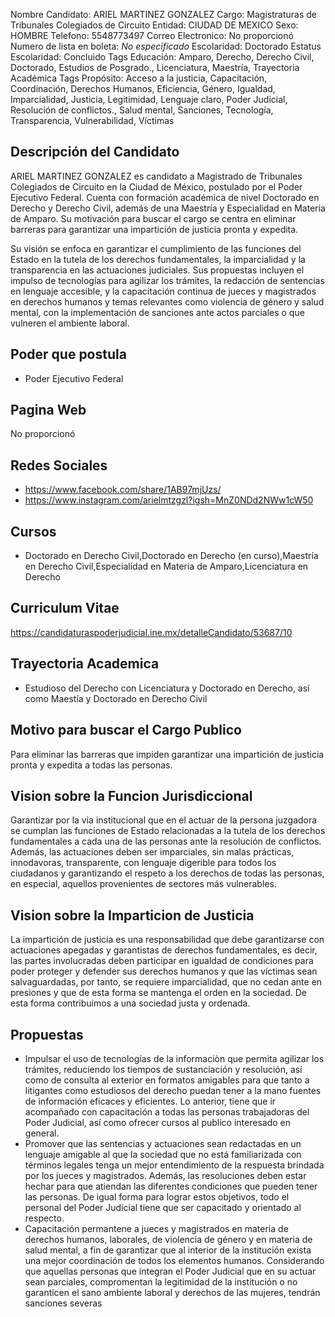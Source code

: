 Nombre Candidato: ARIEL MARTINEZ GONZALEZ
Cargo: Magistraturas de Tribunales Colegiados de Circuito
Entidad: CIUDAD DE MEXICO
Sexo: HOMBRE
Telefono: 5548773497
Correo Electronico: No proporcionó
Numero de lista en boleta: *No especificado*
Escolaridad: Doctorado
Estatus Escolaridad: Concluido
Tags Educación: Amparo, Derecho, Derecho Civil, Doctorado, Estudios de Posgrado., Licenciatura, Maestría, Trayectoria Académica
Tags Propósito: Acceso a la justicia, Capacitación, Coordinación, Derechos Humanos, Eficiencia, Género, Igualdad, Imparcialidad, Justicia, Legitimidad, Lenguaje claro, Poder Judicial, Resolución de conflictos., Salud mental, Sanciones, Tecnología, Transparencia, Vulnerabilidad, Víctimas


## Descripción del Candidato 

ARIEL MARTINEZ GONZALEZ es candidato a Magistrado de Tribunales Colegiados de Circuito en la Ciudad de México, postulado por el Poder Ejecutivo Federal. Cuenta con formación académica de nivel Doctorado en Derecho y Derecho Civil, además de una Maestría y Especialidad en Materia de Amparo. Su motivación para buscar el cargo se centra en eliminar barreras para garantizar una impartición de justicia pronta y expedita.

Su visión se enfoca en garantizar el cumplimiento de las funciones del Estado en la tutela de los derechos fundamentales, la imparcialidad y la transparencia en las actuaciones judiciales. Sus propuestas incluyen el impulso de tecnologías para agilizar los trámites, la redacción de sentencias en lenguaje accesible, y la capacitación continua de jueces y magistrados en derechos humanos y temas relevantes como violencia de género y salud mental, con la implementación de sanciones ante actos parciales o que vulneren el ambiente laboral.


## Poder que postula

- Poder Ejecutivo Federal


## Pagina Web

No proporcionó


## Redes Sociales

- https://www.facebook.com/share/1AB97mjUzs/
- https://www.instagram.com/arielmtzgzl?igsh=MnZ0NDd2NWw1cW50


## Cursos

- Doctorado en Derecho Civil,Doctorado en Derecho (en curso),Maestría en Derecho Civil,Especialidad en Materia de Amparo,Licenciatura en Derecho


## Curriculum Vitae

https://candidaturaspoderjudicial.ine.mx/detalleCandidato/53687/10


## Trayectoria Academica

- Estudioso del Derecho con Licenciatura y Doctorado en Derecho, así como Maestía y Doctorado en Derecho Civil


## Motivo para buscar el Cargo Publico

Para eliminar las barreras que impiden garantizar una impartición de justicia pronta y expedita a todas las personas.


## Vision sobre la Funcion Jurisdiccional

Garantizar por la via institucional que en el actuar de la persona juzgadora se cumplan las funciones de Estado relacionadas a la tutela de los derechos fundamentales a cada una de las personas ante la resolución de conflictos. Además, las actuaciones deben ser imparciales, sin malas prácticas, innodavoras, transparente, con lenguaje digerible para todos los ciudadanos y garantizando el respeto a los derechos de todas las personas, en especial, aquellos provenientes de sectores más vulnerables.


## Vision sobre la Imparticion de Justicia

La impartición de justicia es una responsabilidad que debe garantizarse con actuaciones apegadas y garantistas de derechos fundamentales, es decir, las partes involucradas deben participar en igualdad de condiciones para poder proteger y defender sus derechos humanos y que las víctimas sean salvaguardadas, por tanto, se requiere imparcialidad, que no cedan ante en presiones y que de esta forma se mantenga el orden en la sociedad. De esta forma contribuimos a una sociedad justa y ordenada.


## Propuestas

- Impulsar el uso de tecnologías de la informaciòn que permita agilizar los trámites, reduciendo los tiempos de sustanciación y resolución, así como de consulta al exterior en formatos amigables para que tanto a litigantes como estudiosos del derecho puedan tener a la mano fuentes de información eficaces y eficientes. Lo anterior, tiene que ir acompañado con capacitación a todas las personas trabajadoras del Poder Judicial, así como ofrecer cursos al publico interesado en general.
- Promover que las sentencias y actuaciones sean redactadas en un lenguaje amigable al que la sociedad que no está familiarizada con términos legales tenga un mejor entendimiento de la respuesta brindada por los jueces y magistrados. Además, las resoluciones deben estar hechar para que atiendan las diferentes condiciones que pueden tener las personas. De igual forma para lograr estos objetivos, todo el personal del Poder Judicial tiene que ser capacitado y orientado al respecto.
- Capacitación permantene a jueces y magistrados en materia de derechos humanos, laborales, de violencia de género y en materia de salud mental, a fin de garantizar que al interior de la institución exista una mejor coordinación de todos los elementos humanos. Considerando que aquellas personas que integran el Poder Judicial que en su actuar sean parciales, compromentan la legitimidad de la institución o no garanticen el sano ambiente laboral y derechos de las mujeres, tendrán sanciones severas

